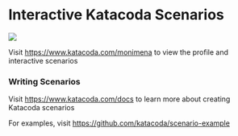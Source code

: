 # Interactive Katacoda Scenarios

[![](http://shields.katacoda.com/katacoda/monimena/count.svg)](https://www.katacoda.com/monimena "Get your profile on Katacoda.com")

Visit https://www.katacoda.com/monimena to view the profile and interactive scenarios

### Writing Scenarios
Visit https://www.katacoda.com/docs to learn more about creating Katacoda scenarios

For examples, visit https://github.com/katacoda/scenario-example
